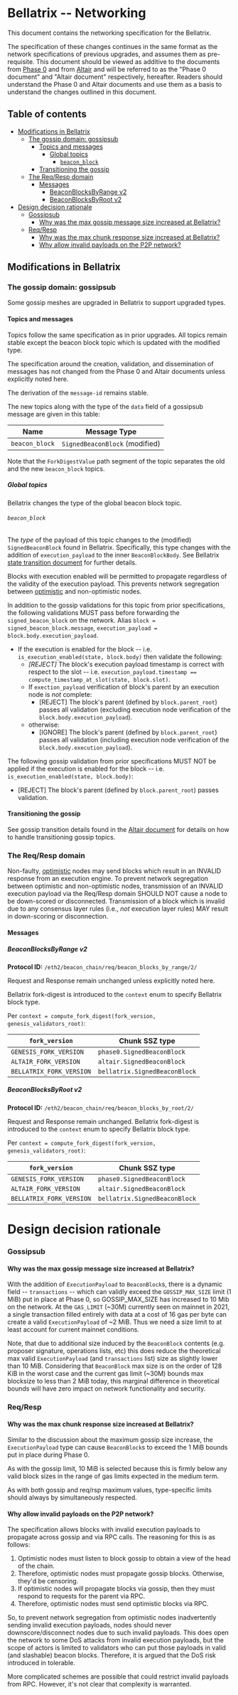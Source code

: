# Bellatrix -- Networking

This document contains the networking specification for the Bellatrix.

The specification of these changes continues in the same format as the network specifications of previous upgrades, and assumes them as pre-requisite. This document should be viewed as additive to the documents from [Phase 0](../phase0/p2p-interface.md) and from [Altair](../altair/p2p-interface.md)
and will be referred to as the "Phase 0 document" and "Altair document" respectively, hereafter.
Readers should understand the Phase 0 and Altair documents and use them as a basis to understand the changes outlined in this document.

## Table of contents

<!-- TOC -->
<!-- START doctoc generated TOC please keep comment here to allow auto update -->
<!-- DON'T EDIT THIS SECTION, INSTEAD RE-RUN doctoc TO UPDATE -->

  - [Modifications in Bellatrix](#modifications-in-bellatrix)
    - [The gossip domain: gossipsub](#the-gossip-domain-gossipsub)
      - [Topics and messages](#topics-and-messages)
        - [Global topics](#global-topics)
          - [`beacon_block`](#beacon_block)
      - [Transitioning the gossip](#transitioning-the-gossip)
    - [The Req/Resp domain](#the-reqresp-domain)
      - [Messages](#messages)
        - [BeaconBlocksByRange v2](#beaconblocksbyrange-v2)
        - [BeaconBlocksByRoot v2](#beaconblocksbyroot-v2)
- [Design decision rationale](#design-decision-rationale)
    - [Gossipsub](#gossipsub)
      - [Why was the max gossip message size increased at Bellatrix?](#why-was-the-max-gossip-message-size-increased-at-bellatrix)
    - [Req/Resp](#reqresp)
      - [Why was the max chunk response size increased at Bellatrix?](#why-was-the-max-chunk-response-size-increased-at-bellatrix)
      - [Why allow invalid payloads on the P2P network?](#why-allow-invalid-payloads-on-the-p2p-network)

<!-- END doctoc generated TOC please keep comment here to allow auto update -->
<!-- /TOC -->

## Modifications in Bellatrix

### The gossip domain: gossipsub

Some gossip meshes are upgraded in Bellatrix to support upgraded types.

#### Topics and messages

Topics follow the same specification as in prior upgrades.
All topics remain stable except the beacon block topic which is updated with the modified type.

The specification around the creation, validation, and dissemination of messages has not changed from the Phase 0 and Altair documents unless explicitly noted here.

The derivation of the `message-id` remains stable.

The new topics along with the type of the `data` field of a gossipsub message are given in this table:

| Name | Message Type |
| - | - |
| `beacon_block` | `SignedBeaconBlock` (modified) |

Note that the `ForkDigestValue` path segment of the topic separates the old and the new `beacon_block` topics.

##### Global topics

Bellatrix changes the type of the global beacon block topic.

###### `beacon_block`

The *type* of the payload of this topic changes to the (modified) `SignedBeaconBlock` found in Bellatrix.
Specifically, this type changes with the addition of `execution_payload` to the inner `BeaconBlockBody`.
See Bellatrix [state transition document](./beacon-chain.md#beaconblockbody) for further details.

Blocks with execution enabled will be permitted to propagate regardless of the
validity of the execution payload. This prevents network segregation between
[optimistic](/sync/optimistic.md) and non-optimistic nodes.

In addition to the gossip validations for this topic from prior specifications,
the following validations MUST pass before forwarding the `signed_beacon_block` on the network.
Alias `block = signed_beacon_block.message`, `execution_payload = block.body.execution_payload`.
- If the execution is enabled for the block -- i.e. `is_execution_enabled(state, block.body)`
  then validate the following:
    - _[REJECT]_ The block's execution payload timestamp is correct with respect to the slot
       -- i.e. `execution_payload.timestamp == compute_timestamp_at_slot(state, block.slot)`.
    - If `exection_payload` verification of block's parent by an execution node is *not* complete:
    	- [REJECT] The block's parent (defined by `block.parent_root`) passes all
    	  validation (excluding execution node verification of the `block.body.execution_payload`).
    - otherwise:
    	- [IGNORE] The block's parent (defined by `block.parent_root`) passes all
    	  validation (including execution node verification of the `block.body.execution_payload`).

The following gossip validation from prior specifications MUST NOT be applied if the execution is enabled for the block -- i.e. `is_execution_enabled(state, block.body)`:
  - [REJECT] The block's parent (defined by `block.parent_root`) passes validation.

#### Transitioning the gossip

See gossip transition details found in the [Altair document](../altair/p2p-interface.md#transitioning-the-gossip) for
details on how to handle transitioning gossip topics.

### The Req/Resp domain

Non-faulty, [optimistic](/sync/optimistic.md) nodes may send blocks which
result in an INVALID response from an execution engine. To prevent network
segregation between optimistic and non-optimistic nodes, transmission of an
INVALID execution payload via the Req/Resp domain SHOULD NOT cause a node to be
down-scored or disconnected. Transmission of a block which is invalid due to
any consensus layer rules (i.e., *not* execution layer rules) MAY result in
down-scoring or disconnection.

#### Messages

##### BeaconBlocksByRange v2

**Protocol ID:** `/eth2/beacon_chain/req/beacon_blocks_by_range/2/`

Request and Response remain unchanged unless explicitly noted here.

Bellatrix fork-digest is introduced to the `context` enum to specify Bellatrix block type.

Per `context = compute_fork_digest(fork_version, genesis_validators_root)`:

[0]: # (eth2spec: skip)

| `fork_version`           | Chunk SSZ type             |
| ------------------------ | -------------------------- |
| `GENESIS_FORK_VERSION`   | `phase0.SignedBeaconBlock` |
| `ALTAIR_FORK_VERSION`    | `altair.SignedBeaconBlock` |
| `BELLATRIX_FORK_VERSION` | `bellatrix.SignedBeaconBlock` |

##### BeaconBlocksByRoot v2

**Protocol ID:** `/eth2/beacon_chain/req/beacon_blocks_by_root/2/`

Request and Response remain unchanged.
Bellatrix fork-digest is introduced to the `context` enum to specify Bellatrix block type.

Per `context = compute_fork_digest(fork_version, genesis_validators_root)`:

[1]: # (eth2spec: skip)

| `fork_version`           | Chunk SSZ type             |
| ------------------------ | -------------------------- |
| `GENESIS_FORK_VERSION`   | `phase0.SignedBeaconBlock` |
| `ALTAIR_FORK_VERSION`    | `altair.SignedBeaconBlock` |
| `BELLATRIX_FORK_VERSION` | `bellatrix.SignedBeaconBlock` |

# Design decision rationale

### Gossipsub

#### Why was the max gossip message size increased at Bellatrix?

With the addition of `ExecutionPayload` to `BeaconBlock`s, there is a dynamic
field -- `transactions` -- which can validly exceed the `GOSSIP_MAX_SIZE` limit (1 MiB) put in
place at Phase 0, so GOSSIP_MAX_SIZE has increased to 10 Mib on the network. 
At the `GAS_LIMIT` (~30M) currently seen on mainnet in 2021, a single transaction
filled entirely with data at a cost of 16 gas per byte can create a valid
`ExecutionPayload` of ~2 MiB. Thus we need a size limit to at least account for
current mainnet conditions.

Note, that due to additional size induced by the `BeaconBlock` contents (e.g.
proposer signature, operations lists, etc) this does reduce the
theoretical max valid `ExecutionPayload` (and `transactions` list) size as
slightly lower than 10 MiB. Considering that `BeaconBlock` max size is on the
order of 128 KiB in the worst case and the current gas limit (~30M) bounds max blocksize to less
than 2 MiB today, this marginal difference in theoretical bounds will have zero
impact on network functionality and security.

### Req/Resp

#### Why was the max chunk response size increased at Bellatrix?

Similar to the discussion about the maximum gossip size increase, the
`ExecutionPayload` type can cause `BeaconBlock`s to exceed the 1 MiB bounds put
in place during Phase 0.

As with the gossip limit, 10 MiB is selected because this is firmly below any
valid block sizes in the range of gas limits expected in the medium term.

As with both gossip and req/rsp maximum values, type-specific limits should
always by simultaneously respected.

#### Why allow invalid payloads on the P2P network?

The specification allows blocks with invalid execution payloads to propagate across
gossip and via RPC calls. The reasoning for this is as follows:

1. Optimistic nodes must listen to block gossip to obtain a view of the head of
   the chain.
2. Therefore, optimistic nodes must propagate gossip blocks. Otherwise, they'd
   be censoring.
3. If optimistic nodes will propagate blocks via gossip, then they must respond
   to requests for the parent via RPC.
4. Therefore, optimistic nodes must send optimistic blocks via RPC.

So, to prevent network segregation from optimistic nodes inadvertently sending
invalid execution payloads, nodes should never downscore/disconnect nodes due to such invalid
payloads. This does open the network to some DoS attacks from invalid execution
payloads, but the scope of actors is limited to validators who can put those
payloads in valid (and slashable) beacon blocks. Therefore, it is argued that
the DoS risk introduced in tolerable.

More complicated schemes are possible that could restrict invalid payloads from
RPC. However, it's not clear that complexity is warranted.
